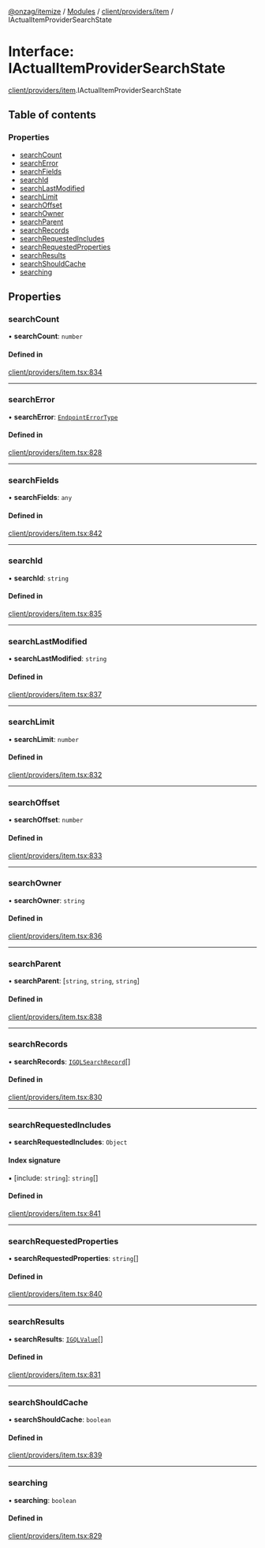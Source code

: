 [@onzag/itemize](../README.md) / [Modules](../modules.md) / [client/providers/item](../modules/client_providers_item.md) / IActualItemProviderSearchState

# Interface: IActualItemProviderSearchState

[client/providers/item](../modules/client_providers_item.md).IActualItemProviderSearchState

## Table of contents

### Properties

- [searchCount](client_providers_item.IActualItemProviderSearchState.md#searchcount)
- [searchError](client_providers_item.IActualItemProviderSearchState.md#searcherror)
- [searchFields](client_providers_item.IActualItemProviderSearchState.md#searchfields)
- [searchId](client_providers_item.IActualItemProviderSearchState.md#searchid)
- [searchLastModified](client_providers_item.IActualItemProviderSearchState.md#searchlastmodified)
- [searchLimit](client_providers_item.IActualItemProviderSearchState.md#searchlimit)
- [searchOffset](client_providers_item.IActualItemProviderSearchState.md#searchoffset)
- [searchOwner](client_providers_item.IActualItemProviderSearchState.md#searchowner)
- [searchParent](client_providers_item.IActualItemProviderSearchState.md#searchparent)
- [searchRecords](client_providers_item.IActualItemProviderSearchState.md#searchrecords)
- [searchRequestedIncludes](client_providers_item.IActualItemProviderSearchState.md#searchrequestedincludes)
- [searchRequestedProperties](client_providers_item.IActualItemProviderSearchState.md#searchrequestedproperties)
- [searchResults](client_providers_item.IActualItemProviderSearchState.md#searchresults)
- [searchShouldCache](client_providers_item.IActualItemProviderSearchState.md#searchshouldcache)
- [searching](client_providers_item.IActualItemProviderSearchState.md#searching)

## Properties

### searchCount

• **searchCount**: `number`

#### Defined in

[client/providers/item.tsx:834](https://github.com/onzag/itemize/blob/5c2808d3/client/providers/item.tsx#L834)

___

### searchError

• **searchError**: [`EndpointErrorType`](../modules/base_errors.md#endpointerrortype)

#### Defined in

[client/providers/item.tsx:828](https://github.com/onzag/itemize/blob/5c2808d3/client/providers/item.tsx#L828)

___

### searchFields

• **searchFields**: `any`

#### Defined in

[client/providers/item.tsx:842](https://github.com/onzag/itemize/blob/5c2808d3/client/providers/item.tsx#L842)

___

### searchId

• **searchId**: `string`

#### Defined in

[client/providers/item.tsx:835](https://github.com/onzag/itemize/blob/5c2808d3/client/providers/item.tsx#L835)

___

### searchLastModified

• **searchLastModified**: `string`

#### Defined in

[client/providers/item.tsx:837](https://github.com/onzag/itemize/blob/5c2808d3/client/providers/item.tsx#L837)

___

### searchLimit

• **searchLimit**: `number`

#### Defined in

[client/providers/item.tsx:832](https://github.com/onzag/itemize/blob/5c2808d3/client/providers/item.tsx#L832)

___

### searchOffset

• **searchOffset**: `number`

#### Defined in

[client/providers/item.tsx:833](https://github.com/onzag/itemize/blob/5c2808d3/client/providers/item.tsx#L833)

___

### searchOwner

• **searchOwner**: `string`

#### Defined in

[client/providers/item.tsx:836](https://github.com/onzag/itemize/blob/5c2808d3/client/providers/item.tsx#L836)

___

### searchParent

• **searchParent**: [`string`, `string`, `string`]

#### Defined in

[client/providers/item.tsx:838](https://github.com/onzag/itemize/blob/5c2808d3/client/providers/item.tsx#L838)

___

### searchRecords

• **searchRecords**: [`IGQLSearchRecord`](gql_querier.IGQLSearchRecord.md)[]

#### Defined in

[client/providers/item.tsx:830](https://github.com/onzag/itemize/blob/5c2808d3/client/providers/item.tsx#L830)

___

### searchRequestedIncludes

• **searchRequestedIncludes**: `Object`

#### Index signature

▪ [include: `string`]: `string`[]

#### Defined in

[client/providers/item.tsx:841](https://github.com/onzag/itemize/blob/5c2808d3/client/providers/item.tsx#L841)

___

### searchRequestedProperties

• **searchRequestedProperties**: `string`[]

#### Defined in

[client/providers/item.tsx:840](https://github.com/onzag/itemize/blob/5c2808d3/client/providers/item.tsx#L840)

___

### searchResults

• **searchResults**: [`IGQLValue`](gql_querier.IGQLValue.md)[]

#### Defined in

[client/providers/item.tsx:831](https://github.com/onzag/itemize/blob/5c2808d3/client/providers/item.tsx#L831)

___

### searchShouldCache

• **searchShouldCache**: `boolean`

#### Defined in

[client/providers/item.tsx:839](https://github.com/onzag/itemize/blob/5c2808d3/client/providers/item.tsx#L839)

___

### searching

• **searching**: `boolean`

#### Defined in

[client/providers/item.tsx:829](https://github.com/onzag/itemize/blob/5c2808d3/client/providers/item.tsx#L829)
